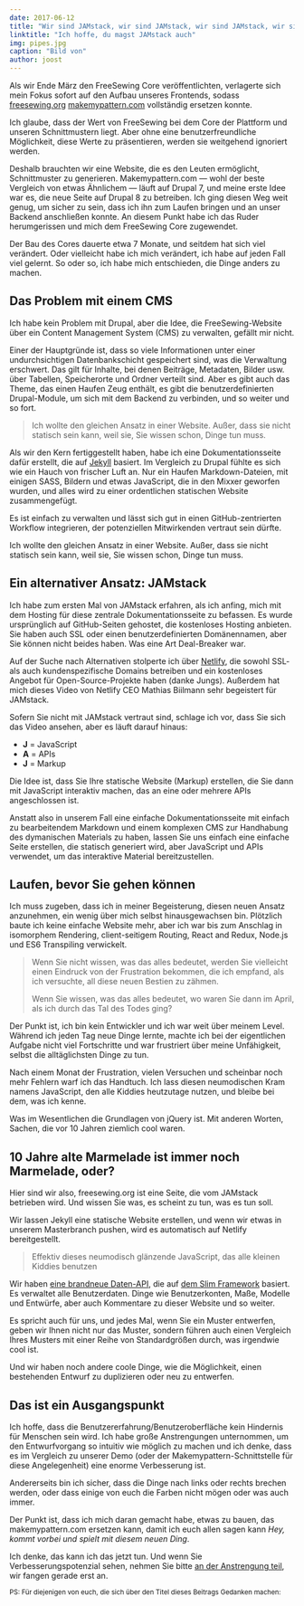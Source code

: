 ```yaml
---
date: 2017-06-12
title: "Wir sind JAMstack, wir sind JAMstack, wir sind JAMstack, wir sind JAMstack, wir sind JAMstack, wir sind JAMstack, wir sind JAMstack, wir sind JAMstack, und ich hoffe, dass du auch JAMstack magst"
linktitle: "Ich hoffe, du magst JAMstack auch"
img: pipes.jpg
caption: "Bild von"
author: joost
---
```


Als wir Ende März den FreeSewing Core veröffentlichten, verlagerte sich mein Fokus sofort auf den Aufbau unseres Frontends, sodass [freesewing.org](/) [makemypattern.com](https://makemypattern.com/) vollständig ersetzen konnte.

Ich glaube, dass der Wert von FreeSewing bei dem Core der Plattform und unseren Schnittmustern liegt. Aber ohne eine benutzerfreundliche Möglichkeit, diese Werte zu präsentieren, werden sie weitgehend ignoriert werden.

Deshalb brauchten wir eine Website, die es den Leuten ermöglicht, Schnittmuster zu generieren. Makemypattern.com &mdash; wohl der beste Vergleich von etwas Ähnlichem &mdash; läuft auf Drupal 7, und meine erste Idee war es, die neue Seite auf Drupal 8 zu betreiben. Ich ging diesen Weg weit genug, um sicher zu sein, dass ich ihn zum Laufen bringen und an unser Backend anschließen konnte. An diesem Punkt habe ich das Ruder herumgerissen und mich dem FreeSewing Core zugewendet.

Der Bau des Cores dauerte etwa 7 Monate, und seitdem hat sich viel verändert. Oder vielleicht habe ich mich verändert, ich habe auf jeden Fall viel gelernt. So oder so, ich habe mich entschieden, die Dinge anders zu machen.

## Das Problem mit einem CMS

Ich habe kein Problem mit Drupal, aber die Idee, die FreeSewing-Website über ein Content Management System (CMS) zu verwalten, gefällt mir nicht.

Einer der Hauptgründe ist, dass so viele Informationen unter einer undurchsichtigen Datenbankschicht gespeichert sind, was die Verwaltung erschwert. Das gilt für Inhalte, bei denen Beiträge, Metadaten, Bilder usw. über Tabellen, Speicherorte und Ordner verteilt sind. Aber es gibt auch das Theme, das einen Haufen Zeug enthält, es gibt die benutzerdefinierten Drupal-Module, um sich mit dem Backend zu verbinden, und so weiter und so fort.

> Ich wollte den gleichen Ansatz in einer Website. Außer, dass sie nicht statisch sein kann, weil sie, Sie wissen schon, Dinge tun muss.

Als wir den Kern fertiggestellt haben, habe ich eine Dokumentationsseite dafür erstellt, die auf [Jekyll](https://jekyllrb.com/) basiert. Im Vergleich zu Drupal fühlte es sich wie ein Hauch von frischer Luft an. Nur ein Haufen Markdown-Dateien, mit einigen SASS, Bildern und etwas JavaScript, die in den Mixxer geworfen wurden, und alles wird zu einer ordentlichen statischen Website zusammengefügt.

Es ist einfach zu verwalten und lässt sich gut in einen GitHub-zentrierten Workflow integrieren, der potenziellen Mitwirkenden vertraut sein dürfte.

Ich wollte den gleichen Ansatz in einer Website. Außer, dass sie nicht statisch sein kann, weil sie, Sie wissen schon, Dinge tun muss.


## Ein alternativer Ansatz: JAMstack

Ich habe zum ersten Mal von JAMstack erfahren, als ich anfing, mich mit dem Hosting für diese zentrale Dokumentationsseite zu befassen. Es wurde ursprünglich auf GitHub-Seiten gehostet, die kostenloses Hosting anbieten. Sie haben auch SSL oder einen benutzerdefinierten Domänennamen, aber Sie können nicht beides haben. Was eine Art Deal-Breaker war.

Auf der Suche nach Alternativen stolperte ich über [Netlify](https://www.netlify.com/), die sowohl SSL- als auch kundenspezifische Domains betreiben und ein kostenloses Angebot für Open-Source-Projekte haben (danke Jungs). Außerdem hat mich dieses Video von Netlify CEO Mathias Biilmann
 sehr begeistert für JAMstack.

Sofern Sie nicht mit JAMstack vertraut sind, schlage ich vor, dass Sie sich das Video ansehen, aber es läuft darauf hinaus:

 - **J** = JavaScript
 - **A** = APIs
 - **J** = Markup

Die Idee ist, dass Sie Ihre statische Website (Markup) erstellen, die Sie dann mit JavaScript interaktiv machen, das an eine oder mehrere APIs angeschlossen ist.

Anstatt also in unserem Fall eine einfache Dokumentationsseite mit einfach zu bearbeitendem Markdown und einem komplexen CMS zur Handhabung des dymanischen Materials zu haben, lassen Sie uns einfach eine einfache Seite erstellen, die statisch generiert wird, aber JavaScript und APIs verwendet, um das interaktive Material bereitzustellen.



## Laufen, bevor Sie gehen können

Ich muss zugeben, dass ich in meiner Begeisterung, diesen neuen Ansatz anzunehmen, ein wenig über mich selbst hinausgewachsen bin. Plötzlich baute ich keine einfache Website mehr, aber ich war bis zum Anschlag in isomorphem Rendering, client-seitigem Routing, React and Redux, Node.js und ES6 Transpiling verwickelt.



> Wenn Sie nicht wissen, was das alles bedeutet, werden Sie vielleicht einen Eindruck von der Frustration bekommen, die ich empfand, als ich versuchte, all diese neuen Bestien zu zähmen.
> 
> Wenn Sie wissen, was das alles bedeutet, wo waren Sie dann im April, als ich durch das Tal des Todes ging? 

Der Punkt ist, ich bin kein Entwickler und ich war weit über meinem Level. Während ich jeden Tag neue Dinge lernte, machte ich bei der eigentlichen Aufgabe nicht viel Fortschritte und war frustriert über meine Unfähigkeit, selbst die alltäglichsten Dinge zu tun.

Nach einem Monat der Frustration, vielen Versuchen und scheinbar noch mehr Fehlern warf ich das Handtuch. Ich lass diesen neumodischen Kram namens JavaScript, den alle Kiddies heutzutage nutzen, und bleibe bei dem, was ich kenne. 

Was im Wesentlichen die Grundlagen von jQuery ist. Mit anderen Worten, Sachen, die vor 10 Jahren ziemlich cool waren.



## 10 Jahre alte Marmelade ist immer noch Marmelade, oder?

Hier sind wir also, freesewing.org ist eine Seite, die vom JAMstack betrieben wird. Und wissen Sie was, es scheint zu tun, was es tun soll.

Wir lassen Jekyll eine statische Website erstellen, und wenn wir etwas in unserem Masterbranch pushen, wird es automatisch auf Netlify bereitgestellt.



> Effektiv dieses neumodisch glänzende JavaScript, das alle kleinen Kiddies benutzen

Wir haben [eine brandneue Daten-API](https://github.com/freesewing/data), die auf [dem Slim Framework](https://www.slimframework.com/) basiert. Es verwaltet alle Benutzerdaten. Dinge wie Benutzerkonten, Maße, Modelle und Entwürfe, aber auch Kommentare zu dieser Website und so weiter.

Es spricht auch für uns, und jedes Mal, wenn Sie ein Muster entwerfen, geben wir Ihnen nicht nur das Muster, sondern führen auch einen Vergleich Ihres Musters mit einer Reihe von Standardgrößen durch, was irgendwie cool ist.

Und wir haben noch andere coole Dinge, wie die Möglichkeit, einen bestehenden Entwurf zu duplizieren oder neu zu entwerfen.



## Das ist ein Ausgangspunkt

Ich hoffe, dass die Benutzererfahrung/Benutzeroberfläche kein Hindernis für Menschen sein wird. Ich habe große Anstrengungen unternommen, um den Entwurfvorgang so intuitiv wie möglich zu machen und ich denke, dass es im Vergleich zu unserer Demo (oder der Makemypattern-Schnittstelle für diese Angelegenheit) eine enorme Verbesserung ist.

Andererseits bin ich sicher, dass die Dinge nach links oder rechts brechen werden, oder dass einige von euch die Farben nicht mögen oder was auch immer.

Der Punkt ist, dass ich mich daran gemacht habe, etwas zu bauen, das makemypattern.com ersetzen kann, damit ich euch allen sagen kann _Hey, kommt vorbei und spielt mit diesem neuen Ding_.

Ich denke, das kann ich das jetzt tun. Und wenn Sie Verbesserungspotenzial sehen, nehmen Sie bitte [an der Anstrengung teil](/contribute), wir fangen gerade erst an.

<small>PS: Für diejenigen von euch, die sich über den Titel dieses Beitrags Gedanken machen:</small>

<YouTube id='oFRbZJXjWIA' />

